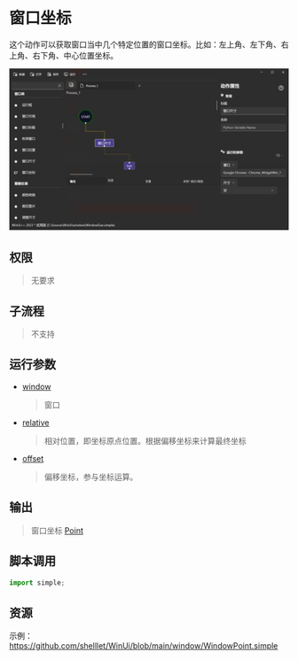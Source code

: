 # 窗口坐标

这个动作可以获取窗口当中几个特定位置的窗口坐标。比如：左上角、左下角、右上角、右下角、中心位置坐标。

![WindowPoint](./images/13.png ':size=90%')

## 权限
> 无要求

## 子流程
> 不支持

## 运行参数

* [window](./types/Wnd.md)
  > 窗口
* [relative](./enums/RelativePosition.md)
  > 相对位置，即坐标原点位置。根据偏移坐标来计算最终坐标
* [offset](./types/Point.md)
  > 偏移坐标，参与坐标运算。


## 输出
> 窗口坐标 [Point](./types/Point.md)
    


## 脚本调用

```python
import simple;

```

## 资源

示例：https://github.com/shelllet/WinUi/blob/main/window/WindowPoint.simple
